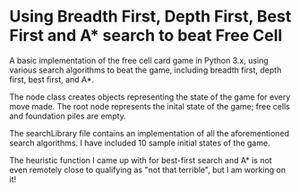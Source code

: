 # Using Breadth First, Depth First, Best First and A* search to beat Free Cell
A basic implementation of the free cell card game in Python 3.x, using various search algorithms to beat the game, including breadth first, depth first, best first, and A*.

The node class creates objects representing the state of the game for every move made. The root node represents the inital state of the game; free cells and foundation piles are empty.

The searchLibrary file contains an implementation of all the aforementioned search algorithms. I have included 10 sample initial states of the game.

The heuristic function I came up with for best-first search and A* is not even remotely close to qualifying as "not that terrible", but I am working on it!
